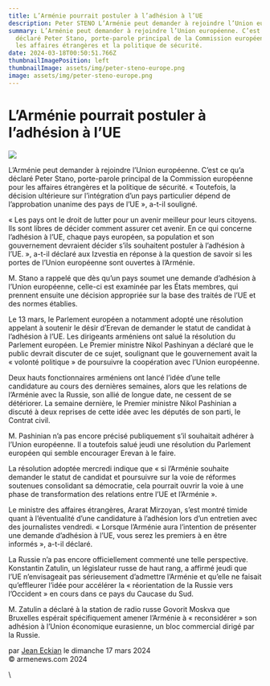 ```yaml
---
title: L’Arménie pourrait postuler à l’adhésion à l’UE
description: Peter STENO L’Arménie peut demander à rejoindre l’Union européenne.
summary: L’Arménie peut demander à rejoindre l’Union européenne. C’est ce qu’a
  déclaré Peter Stano, porte-parole principal de la Commission européenne pour
  les affaires étrangères et la politique de sécurité.
date: 2024-03-18T00:50:51.766Z
thumbnailImagePosition: left
thumbnailImage: assets/img/peter-steno-europe.png
image: assets/img/peter-steno-europe.png
---
```

<!--StartFragment-->

# L’Arménie pourrait postuler à l’adhésion à l’UE

![](https://www.armenews.com/IMG/arton113772.png)

L’Arménie peut demander à rejoindre l’Union européenne. C’est ce qu’a déclaré Peter Stano, porte-parole principal de la Commission européenne pour les affaires étrangères et la politique de sécurité. « Toutefois, la décision ultérieure sur l’intégration d’un pays particulier dépend de l’approbation unanime des pays de l’UE », a-t-il souligné.

« Les pays ont le droit de lutter pour un avenir meilleur pour leurs citoyens. Ils sont libres de décider comment assurer cet avenir. En ce qui concerne l’adhésion à l’UE, chaque pays européen, sa population et son gouvernement devraient décider s’ils souhaitent postuler à l’adhésion à l’UE. », a-t-il déclaré aux Izvestia en réponse à la question de savoir si les portes de l’Union européenne sont ouvertes à l’Arménie.

M. Stano a rappelé que dès qu’un pays soumet une demande d’adhésion à l’Union européenne, celle-ci est examinée par les États membres, qui prennent ensuite une décision appropriée sur la base des traités de l’UE et des normes établies.

Le 13 mars, le Parlement européen a notamment adopté une résolution appelant à soutenir le désir d’Erevan de demander le statut de candidat à l’adhésion à l’UE. Les dirigeants arméniens ont salué la résolution du Parlement européen. Le Premier ministre Nikol Pashinyan a déclaré que le public devrait discuter de ce sujet, soulignant que le gouvernement avait la « volonté politique » de poursuivre la coopération avec l’Union européenne.

Deux hauts fonctionnaires arméniens ont lancé l’idée d’une telle candidature au cours des dernières semaines, alors que les relations de l’Arménie avec la Russie, son allié de longue date, ne cessent de se détériorer. La semaine dernière, le Premier ministre Nikol Pashinian a discuté à deux reprises de cette idée avec les députés de son parti, le Contrat civil.

M. Pashinian n’a pas encore précisé publiquement s’il souhaitait adhérer à l’Union européenne. Il a toutefois salué jeudi une résolution du Parlement européen qui semble encourager Erevan à le faire.

La résolution adoptée mercredi indique que « si l’Arménie souhaite demander le statut de candidat et poursuivre sur la voie de réformes soutenues consolidant sa démocratie, cela pourrait ouvrir la voie à une phase de transformation des relations entre l’UE et l’Arménie ».

Le ministre des affaires étrangères, Ararat Mirzoyan, s’est montré timide quant à l’éventualité d’une candidature à l’adhésion lors d’un entretien avec des journalistes vendredi. « Lorsque l’Arménie aura l’intention de présenter une demande d’adhésion à l’UE, vous serez les premiers à en être informés », a-t-il déclaré.

La Russie n’a pas encore officiellement commenté une telle perspective. Konstantin Zatulin, un législateur russe de haut rang, a affirmé jeudi que l’UE n’envisageait pas sérieusement d’admettre l’Arménie et qu’elle ne faisait qu’effleurer l’idée pour accélérer la « réorientation de la Russie vers l’Occident » en cours dans ce pays du Caucase du Sud.

M. Zatulin a déclaré à la station de radio russe Govorit Moskva que Bruxelles espérait spécifiquement amener l’Arménie à « reconsidérer » son adhésion à l’Union économique eurasienne, un bloc commercial dirigé par la Russie.

par [Jean Eckian](https://www.armenews.com/spip.php?page=auteur&id_auteur=34) le dimanche 17 mars 2024\
© armenews.com 2024

\
<!--EndFragment-->